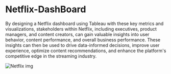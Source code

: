 # Netflix-DashBoard
By designing a Netflix dashboard using Tableau with these key metrics and visualizations, stakeholders within Netflix, including executives, product managers, and content creators, can gain valuable insights into user behavior, content performance, and overall business performance. These insights can then be used to drive data-informed decisions, improve user experience, optimize content recommendations, and enhance the platform's competitive edge in the streaming industry.

![Netflix img](/Netflix.png)
